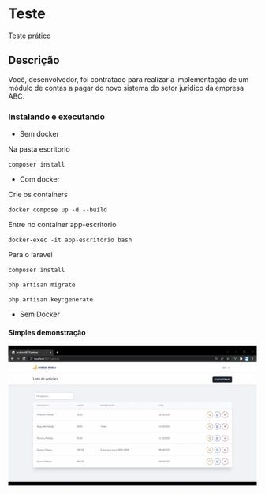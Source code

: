 # Teste 

Teste prático

## Descrição

Você, desenvolvedor, foi contratado para realizar a implementação de um módulo
de contas a pagar do novo sistema do setor jurídico da empresa ABC.

### Instalando e executando

* Sem docker

Na pasta escritorio
```
composer install
```
* Com docker

Crie os containers
```
docker compose up -d --build
```
Entre no container app-escritorio
```
docker-exec -it app-escritorio bash
```
Para o laravel
```
composer install
```
```
php artisan migrate
```
```
php artisan key:generate
```

* Sem Docker

#### Simples demonstração



<img src='escritorio\public\to_readme\preview.gif'>